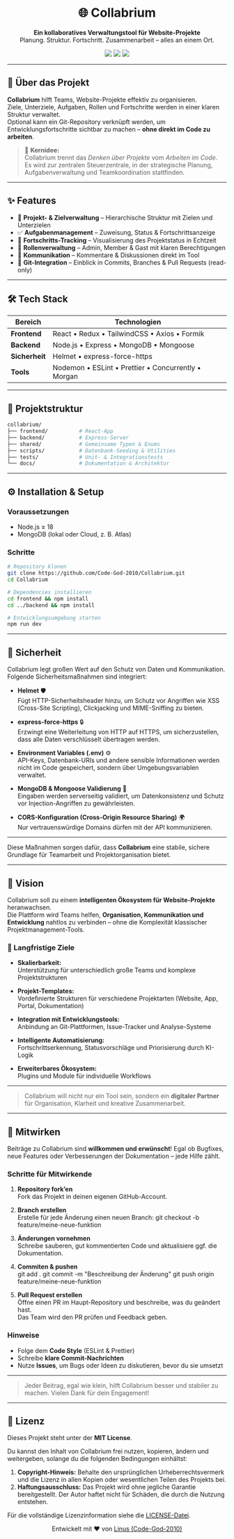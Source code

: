 <h1 align="center">🌐 Collabrium</h1>

<p align="center">
  <b>Ein kollaboratives Verwaltungstool für Website-Projekte</b><br/>
  Planung. Struktur. Fortschritt. Zusammenarbeit – alles an einem Ort.
</p>

<p align="center">
  <img src="https://img.shields.io/badge/Status-In%20Development-blue?style=flat-square" />
  <img src="https://img.shields.io/badge/License-MIT-green?style=flat-square" />
  <img src="https://img.shields.io/badge/Stack-MERN-orange?style=flat-square" />
</p>

---

## 🚀 Über das Projekt

**Collabrium** hilft Teams, Website-Projekte effektiv zu organisieren.  
Ziele, Unterziele, Aufgaben, Rollen und Fortschritte werden in einer klaren Struktur verwaltet.  
Optional kann ein Git-Repository verknüpft werden, um Entwicklungsfortschritte sichtbar zu machen – **ohne direkt im Code zu arbeiten**.

> 🧭 **Kernidee:**  
> Collabrium trennt das *Denken über Projekte* vom *Arbeiten im Code*.  
> Es wird zur zentralen Steuerzentrale, in der strategische Planung, Aufgabenverwaltung und Teamkoordination stattfinden.

---

## ✨ Features

- 🧩 **Projekt- & Zielverwaltung** – Hierarchische Struktur mit Zielen und Unterzielen  
- ✅ **Aufgabenmanagement** – Zuweisung, Status & Fortschrittsanzeige  
- 🧮 **Fortschritts-Tracking** – Visualisierung des Projektstatus in Echtzeit  
- 👥 **Rollenverwaltung** – Admin, Member & Gast mit klaren Berechtigungen  
- 💬 **Kommunikation** – Kommentare & Diskussionen direkt im Tool  
- 🔗 **Git-Integration** – Einblick in Commits, Branches & Pull Requests (read-only)

---

## 🛠️ Tech Stack

| Bereich     | Technologien |
|--------------|--------------|
| **Frontend** | React • Redux • TailwindCSS • Axios • Formik |
| **Backend**  | Node.js • Express • MongoDB • Mongoose |
| **Sicherheit** | Helmet • express-force-https |
| **Tools** | Nodemon • ESLint • Prettier • Concurrently • Morgan |

---

## 📁 Projektstruktur

```bash
collabrium/
├── frontend/          # React-App
├── backend/           # Express-Server
├── shared/            # Gemeinsame Typen & Enums
├── scripts/           # Datenbank-Seeding & Utilities
├── tests/             # Unit- & Integrationstests
└── docs/              # Dokumentation & Architektur
```
---

## ⚙️ Installation & Setup

### Voraussetzungen
- Node.js ≥ 18  
- MongoDB (lokal oder Cloud, z. B. Atlas)

### Schritte

```bash
# Repository klonen
git clone https://github.com/Code-God-2010/Collabrium.git
cd Collabrium

# Dependencies installieren
cd frontend && npm install
cd ../backend && npm install

# Entwicklungsumgebung starten
npm run dev
```
---

## 🔐 Sicherheit

Collabrium legt großen Wert auf den Schutz von Daten und Kommunikation.  
Folgende Sicherheitsmaßnahmen sind integriert:

- **Helmet** 🛡️  
  Fügt HTTP-Sicherheitsheader hinzu, um Schutz vor Angriffen wie XSS (Cross-Site Scripting), Clickjacking und MIME-Sniffing zu bieten.  

- **express-force-https** 🔒  
  Erzwingt eine Weiterleitung von HTTP auf HTTPS, um sicherzustellen, dass alle Daten verschlüsselt übertragen werden.  

- **Environment Variables (.env)** ⚙️  
  API-Keys, Datenbank-URIs und andere sensible Informationen werden nicht im Code gespeichert, sondern über Umgebungsvariablen verwaltet.  

- **MongoDB & Mongoose Validierung** 🧩  
  Eingaben werden serverseitig validiert, um Datenkonsistenz und Schutz vor Injection-Angriffen zu gewährleisten.  

- **CORS-Konfiguration (Cross-Origin Resource Sharing)** 🌍  
  Nur vertrauenswürdige Domains dürfen mit der API kommunizieren.

---

Diese Maßnahmen sorgen dafür, dass **Collabrium** eine stabile, sichere Grundlage für Teamarbeit und Projektorganisation bietet.

---

## 🌱 Vision

Collabrium soll zu einem **intelligenten Ökosystem für Website-Projekte** heranwachsen.  
Die Plattform wird Teams helfen, **Organisation, Kommunikation und Entwicklung** nahtlos zu verbinden – ohne die Komplexität klassischer Projektmanagement-Tools.

### 🔭 Langfristige Ziele

- **Skalierbarkeit:**  
  Unterstützung für unterschiedlich große Teams und komplexe Projektstrukturen  

- **Projekt-Templates:**  
  Vordefinierte Strukturen für verschiedene Projektarten (Website, App, Portal, Dokumentation)  

- **Integration mit Entwicklungstools:**  
  Anbindung an Git-Plattformen, Issue-Tracker und Analyse-Systeme  

- **Intelligente Automatisierung:**  
  Fortschrittserkennung, Statusvorschläge und Priorisierung durch KI-Logik  

- **Erweiterbares Ökosystem:**  
  Plugins und Module für individuelle Workflows  

---

> Collabrium will nicht nur ein Tool sein, sondern ein **digitaler Partner** für Organisation, Klarheit und kreative Zusammenarbeit.

---

## 🤝 Mitwirken

Beiträge zu Collabrium sind **willkommen und erwünscht**! Egal ob Bugfixes, neue Features oder Verbesserungen der Dokumentation – jede Hilfe zählt.

### Schritte für Mitwirkende

1. **Repository fork’en**  
   Fork das Projekt in deinen eigenen GitHub-Account.

2. **Branch erstellen**  
   Erstelle für jede Änderung einen neuen Branch:
      git checkout -b feature/meine-neue-funktion

3. **Änderungen vornehmen**  
   Schreibe sauberen, gut kommentierten Code und aktualisiere ggf. die Dokumentation.

4. **Commiten & pushen**  
      git add .
      git commit -m "Beschreibung der Änderung"
      git push origin feature/meine-neue-funktion

5. **Pull Request erstellen**  
   Öffne einen PR im Haupt-Repository und beschreibe, was du geändert hast.  
   Das Team wird den PR prüfen und Feedback geben.

### Hinweise

- Folge dem **Code Style** (ESLint & Prettier)  
- Schreibe **klare Commit-Nachrichten**  
- Nutze **Issues**, um Bugs oder Ideen zu diskutieren, bevor du sie umsetzt

---

> Jeder Beitrag, egal wie klein, hilft Collabrium besser und stabiler zu machen. Vielen Dank für dein Engagement!

---

## 📜 Lizenz

Dieses Projekt steht unter der **MIT License**.  

Du kannst den Inhalt von Collabrium frei nutzen, kopieren, ändern und weitergeben, solange du die folgenden Bedingungen einhältst:

1. **Copyright-Hinweis:** Behalte den ursprünglichen Urheberrechtsvermerk und die Lizenz in allen Kopien oder wesentlichen Teilen des Projekts bei.  
2. **Haftungsausschluss:** Das Projekt wird ohne jegliche Garantie bereitgestellt. Der Autor haftet nicht für Schäden, die durch die Nutzung entstehen.

Für die vollständige Lizenzinformation siehe die [LICENSE-Datei](./LICENSE).

<p align="center"> Entwickelt mit ❤️ von <a href="https://github.com/Code-God-2010">Linus (Code-God-2010)</a> </p>
